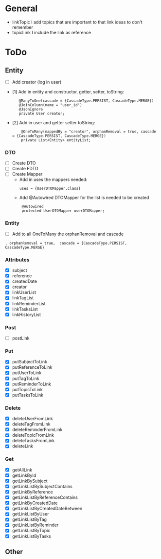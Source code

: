 # General

- linkTopic I add topics that are important to that link ideas to don't remember
- topicLink I include the link as reference

# ToDo

## Entity

- [ ] Add creator (log in user)
- [1] Add in entity and constructor, getter, setter, toString:
   ```
      @ManyToOne(cascade = {CascadeType.PERSIST, CascadeType.MERGE})
      @JoinColumn(name = "user_id")
      @JsonIgnore
      private User creator;
  ```
- [2] Add in user and getter setter toString:
  ```
      @OneToMany(mappedBy = "creator", orphanRemoval = true, cascade = {CascadeType.PERSIST, CascadeType.MERGE})
      private List<Entity> entityList;
  ```

### DTO

- [ ] Create DTO
- [ ] Create FDTO
- [ ] Create Mapper
    - Add in uses the mappers needed:
      ```
      uses = {UserDTOMapper.class}
      ```
    - Add @Autowired DTOMapper for the list is needed to be created
      ```
       @Autowired
       protected UserDTOMapper userDTOMapper;
      ```

### Entity

- [ ] Add to all OneToMany the orphanRemoval and cascade

```
, orphanRemoval = true,  cascade = {CascadeType.PERSIST, CascadeType.MERGE}
```

### Attributes

- [x] subject
- [x] reference
- [x] createdDate
- [x] creator
- [x] linkUserList
- [x] linkTagList
- [x] linkReminderList
- [x] linkTasksList
- [x] linkHistoryList

### Post

- [ ] postLink

### Put

- [x] putSubjectToLink
- [x] putReferenceToLink
- [x] putUserToLink
- [x] putTagToLink
- [x] putReminderToLink
- [x] putTopicToLink
- [x] putTasksToLink

### Delete

- [x] deleteUserFromLink
- [x] deleteTagFromLink
- [x] deleteReminderFromLink
- [x] deleteTopicFromLink
- [x] deleteTasksFromLink
- [x] deleteLink

### Get

- [x] getAllLink
- [x] getLinkById
- [x] getLinkBySubject
- [x] getLinkListBySubjectContains
- [x] getLinkByReference
- [x] getLinkListByReferenceContains
- [x] getLinkByCreatedDate
- [x] getLinkListByCreatedDateBetween
- [x] getLinkListByUser
- [x] getLinkListByTag
- [x] getLinkListByReminder
- [x] getLinkListByTopic
- [x] getLinkListByTasks

## Other
